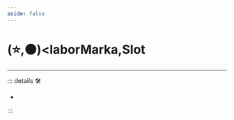 ```yaml
---
aside: false
---
```

# (⭐,🟠)<laborMarka</labor>,<motor>Slot</motor>

---

<!-- =================================================== -->
<!-- =================================================== -->
<!-- =================================================== -->
<!-- =================================================== -->
<!-- =================================================== -->
::: details 🛠

-

:::
